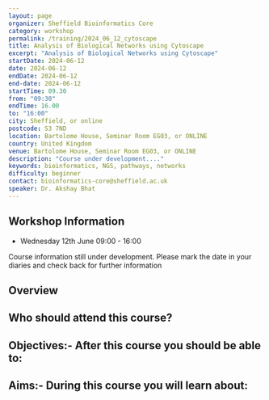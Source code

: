 ```yaml
---
layout: page
organizer: Sheffield Bioinformatics Core
category: workshop
permalink: /training/2024_06_12_cytoscape
title: Analysis of Biological Networks using Cytoscape
excerpt: "Analysis of Biological Networks using Cytoscape"
startDate: 2024-06-12
date: 2024-06-12
endDate: 2024-06-12
end-date: 2024-06-12
startTime: 09.30
from: "09:30"
endTime: 16.00
to: "16:00"
city: Sheffield, or online
postcode: S3 7ND
location: Bartolome House, Seminar Room EG03, or ONLINE
country: United Kingdom
venue: Bartolome House, Seminar Room EG03, or ONLINE
description: "Course under development...."
keywords: bioinformatics, NGS, pathways, networks
difficulty: beginner
contact: bioinformatics-core@sheffield.ac.uk
speaker: Dr. Akshay Bhat
---
```


## Workshop Information

- Wednesday 12th June 09:00 - 16:00

Course information still under development. Please mark the date in your diaries and check back for further information


## Overview


## Who should attend this course?


## Objectives:- After this course you should be able to:


## Aims:- During this course you will learn about:


